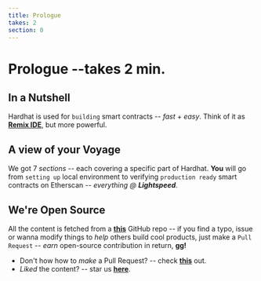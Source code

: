 ```yaml
---
title: Prologue
takes: 2
section: 0
---
```


# Prologue --takes 2 min.

## In a Nutshell

Hardhat is used for `building` smart contracts -- _fast_ + _easy_. Think of it as **[Remix IDE](https://remix.ethereum.org/)**,
but more powerful.

## A view of your Voyage

We got 7 _sections_ -- each covering a specific part of Hardhat. **You** will go from `setting up` local environment
to verifying `production ready` smart contracts on Etherscan -- _everything @_ **_Lightspeed_**.

## We're Open Source

All the content is fetched from a **[this](https://github.com/shipends/ships/tree/main/hardhat)** GitHub repo --
if you find a typo, issue or wanna modify things to _help_ others build cool products, just make a `Pull Request` --
_earn_ open-source contribution in return, **gg!**

-   Don't how how to _make_ a Pull Request? -- check **[this](https://docs.github.com/en/desktop/contributing-and-collaborating-using-github-desktop/working-with-your-remote-repository-on-github-or-github-enterprise/creating-an-issue-or-pull-request)** out.
-   _Liked_ the content? -- star us **[here](https://github.com/shipends/ships)**.

